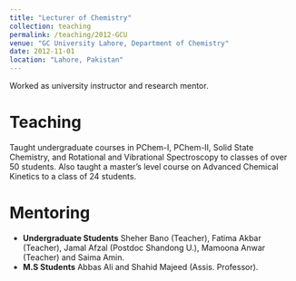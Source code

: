 ```yaml
---
title: "Lecturer of Chemistry"
collection: teaching
permalink: /teaching/2012-GCU
venue: "GC University Lahore, Department of Chemistry"
date: 2012-11-01
location: "Lahore, Pakistan"
---
```


Worked as university instructor and research mentor.

Teaching
======
Taught undergraduate courses in PChem-I, PChem-II, Solid State Chemistry, and Rotational and Vibrational Spectroscopy to classes of over 50 students. Also taught a master’s level course on Advanced Chemical Kinetics to a class of 24 students.

Mentoring
======
- **Undergraduate Students** Sheher Bano (Teacher), Fatima Akbar (Teacher), Jamal Afzal (Postdoc Shandong U.), Mamoona Anwar (Teacher) and Saima Amin.
- **M.S Students** Abbas Ali and Shahid Majeed (Assis. Professor).
